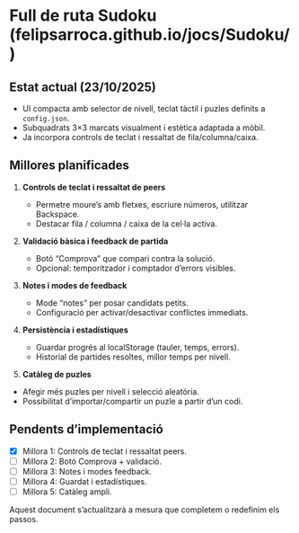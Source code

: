 # Full de ruta Sudoku (felipsarroca.github.io/jocs/Sudoku/)

## Estat actual (23/10/2025)
- UI compacta amb selector de nivell, teclat tàctil i puzles definits a `config.json`.
- Subquadrats 3×3 marcats visualment i estètica adaptada a mòbil.
- Ja incorpora controls de teclat i ressaltat de fila/columna/caixa.

## Millores planificades

1. **Controls de teclat i ressaltat de peers**
   - Permetre moure’s amb fletxes, escriure números, utilitzar Backspace.
   - Destacar fila / columna / caixa de la cel·la activa.

2. **Validació bàsica i feedback de partida**
   - Botó “Comprova” que compari contra la solució.
   - Opcional: temporitzador i comptador d’errors visibles.

3. **Notes i modes de feedback**
   - Mode “notes” per posar candidats petits.
   - Configuració per activar/desactivar conflictes immediats.

4. **Persistència i estadístiques**
   - Guardar progrés al localStorage (tauler, temps, errors).
   - Historial de partides resoltes, millor temps per nivell.

5. **Catàleg de puzles**
- Afegir més puzles per nivell i selecció aleatòria.
- Possibilitat d’importar/compartir un puzle a partir d’un codi.

## Pendents d’implementació
- [x] Millora 1: Controls de teclat i ressaltat peers.
- [ ] Millora 2: Botó Comprova + validació.
- [ ] Millora 3: Notes i modes feedback.
- [ ] Millora 4: Guardat i estadístiques.
- [ ] Millora 5: Catàleg ampli.

Aquest document s’actualitzarà a mesura que completem o redefinim els passos.
